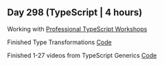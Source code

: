 ## Day 298 (TypeScript | 4 hours)

Working with [Professional TypeScript Workshops](https://www.totaltypescript.com/workshops)

Finished Type Transformations
[Code](https://github.com/alexvyber/total-typescript-pro/tree/main/type-transformation)

Finished 1-27 videos from TypeScript Generics
[Code](https://github.com/alexvyber/total-typescript-pro/tree/main/typescript-generics)




